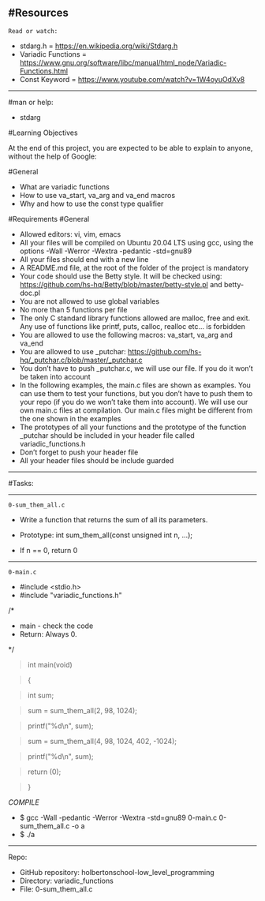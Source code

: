 #Resources
---
`Read or watch:`

* stdarg.h = https://en.wikipedia.org/wiki/Stdarg.h 
* Variadic Functions = https://www.gnu.org/software/libc/manual/html_node/Variadic-Functions.html
* Const Keyword = https://www.youtube.com/watch?v=1W4oyuOdXv8
---
#man or help:

* stdarg

#Learning Objectives

At the end of this project, you are expected to be able to explain to anyone, without the help of Google:

#General

* What are variadic functions
* How to use va_start, va_arg and va_end macros
* Why and how to use the const type qualifier

#Requirements
#General

* Allowed editors: vi, vim, emacs
* All your files will be compiled on Ubuntu 20.04 LTS using gcc, using the options -Wall -Werror -Wextra -pedantic -std=gnu89
* All your files should end with a new line
* A README.md file, at the root of the folder of the project is mandatory
* Your code should use the Betty style. It will be checked using:
 https://github.com/hs-hq/Betty/blob/master/betty-style.pl and betty-doc.pl
* You are not allowed to use global variables
* No more than 5 functions per file
* The only C standard library functions allowed are malloc, free and exit. Any use of functions like printf, puts, calloc, realloc etc… is forbidden
* You are allowed to use the following macros: va_start, va_arg and va_end
* You are allowed to use _putchar:
https://github.com/hs-hq/_putchar.c/blob/master/_putchar.c
* You don’t have to push _putchar.c, we will use our file. If you do it won’t be taken into account
* In the following examples, the main.c files are shown as examples. You can use them to test your functions, but you don’t have to push them to your repo (if you do we won’t take them into account). We will use our own main.c files at compilation. Our main.c files might be different from the one shown in the examples
* The prototypes of all your functions and the prototype of the function _putchar should be included in your header file called variadic_functions.h
* Don’t forget to push your header file
* All your header files should be include guarded

___

#Tasks:

___
`0-sum_them_all.c`
* Write a function that returns the sum of all its parameters.

* Prototype: int sum_them_all(const unsigned int n, ...);
* If n == 0, return 0
---
`0-main.c`

* #include <stdio.h>
* #include "variadic_functions.h"


/*
 * main - check the code
 * Return: Always 0.
 
*/

>  int main(void) 

>  { 

> int sum;

> sum = sum_them_all(2, 98, 1024);

> printf("%d\n", sum);

> sum = sum_them_all(4, 98, 1024, 402, -1024);

> printf("%d\n", sum);    

> return (0);

> }

*COMPILE*

* $ gcc -Wall -pedantic -Werror -Wextra -std=gnu89 0-main.c 0-sum_them_all.c -o a
* $ ./a
___

Repo:

* GitHub repository: holbertonschool-low_level_programming
* Directory: variadic_functions
* File: 0-sum_them_all.c
